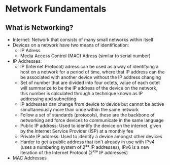 # Network Fundamentals

## What is Networking?

- Internet: Network that consists of many small networks within itself
- Devices on a network have two means of identification:
  - IP Adress
  - Media Access Control (MAC) Adress (similar to serial number)
- IP Addresses:
  - IP (Internet Protocol) adress can be used as a way of identifying a host on a network for a period of time, where that IP address can the be associated with another device without the IP address changing
  - Set of number that are divided into four octets, value of each octet will summarize to be the IP address of the device on the network, this number is calculated through a technique known as IP addressing and subnetting
  - IP addresses can change from device to device but cannot be active simultaneously more than once within the same network
  - Follow a set of standards (protocols), these are the backbone of networking and force devices to communicate in the same language
  - Public IP address: Used to identify the device on the internet, given by the Internet Service Provider (ISP) at a monthly fee
  - Private IP address: Used to identify a device amongst other devices
  - Harder to get a public address that isn't already in use with IPv4 (uses a numbering system of 2³² IP addresses), IPv6 is a new iteration of the Internet Protocol (2¹²⁸ IP addresses)
- MAC Addresses
